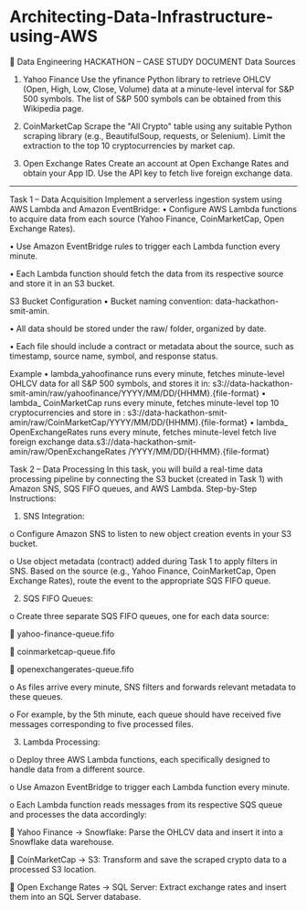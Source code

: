 # Architecting-Data-Infrastructure-using-AWS

📄 Data Engineering HACKATHON – CASE STUDY DOCUMENT
Data Sources
1.	Yahoo Finance
 Use the yfinance Python library to retrieve OHLCV (Open, High, Low, Close, Volume) data at a minute-level interval for S&P 500 symbols. The list of S&P 500 symbols can be obtained from this Wikipedia page.


2.	CoinMarketCap
 Scrape the "All Crypto" table using any suitable Python scraping library (e.g., BeautifulSoup, requests, or Selenium). Limit the extraction to the top 10 cryptocurrencies by market cap.


3.	Open Exchange Rates
 Create an account at Open Exchange Rates and obtain your App ID. Use the API key to fetch live foreign exchange data.


________________________________________
Task 1 – Data Acquisition
Implement a serverless ingestion system using AWS Lambda and Amazon EventBridge:
•	Configure AWS Lambda functions to acquire data from each source (Yahoo Finance, CoinMarketCap, Open Exchange Rates).


•	Use Amazon EventBridge rules to trigger each Lambda function every minute.


•	Each Lambda function should fetch the data from its respective source and store it in an S3 bucket.


S3 Bucket Configuration	
•	Bucket naming convention: data-hackathon-smit-amin.


•	All data should be stored under the raw/ folder, organized by date.


•	Each file should include a contract or metadata about the source, such as timestamp, source name, symbol, and response status.

Example
•	lambda_yahoofinance runs every minute, fetches minute-level OHLCV data for all S&P 500 symbols, and stores it in:
 s3://data-hackathon-smit-amin/raw/yahoofinance/YYYY/MM/DD/{HHMM}.{file-format}
•	lambda_ CoinMarketCap runs every minute, fetches minute-level top 10 cryptocurrencies and store in : s3://data-hackathon-smit-amin/raw/CoinMarketCap/YYYY/MM/DD/{HHMM}.{file-format}
•	lambda_ OpenExchangeRates runs every minute, fetches minute-level fetch live foreign exchange data.s3://data-hackathon-smit-amin/raw/OpenExchangeRates /YYYY/MM/DD/{HHMM}.{file-format}

 

Task 2 – Data Processing
In this task, you will build a real-time data processing pipeline by connecting the S3 bucket (created in Task 1) with Amazon SNS, SQS FIFO queues, and AWS Lambda.
Step-by-Step Instructions:
1.	SNS Integration:


o	Configure Amazon SNS to listen to new object creation events in your S3 bucket.


o	Use object metadata (contract) added during Task 1 to apply filters in SNS. Based on the source (e.g., Yahoo Finance, CoinMarketCap, Open Exchange Rates), route the event to the appropriate SQS FIFO queue.


2.	SQS FIFO Queues:


o	Create three separate SQS FIFO queues, one for each data source:


	yahoo-finance-queue.fifo


	coinmarketcap-queue.fifo


	openexchangerates-queue.fifo


o	As files arrive every minute, SNS filters and forwards relevant metadata to these queues.


o	For example, by the 5th minute, each queue should have received five messages corresponding to five processed files.


3.	Lambda Processing:


o	Deploy three AWS Lambda functions, each specifically designed to handle data from a different source.


o	Use Amazon EventBridge to trigger each Lambda function every minute.


o	Each Lambda function reads messages from its respective SQS queue and processes the data accordingly:


	Yahoo Finance → Snowflake: Parse the OHLCV data and insert it into a Snowflake data warehouse.


	CoinMarketCap → S3: Transform and save the scraped crypto data to a processed S3 location.


	Open Exchange Rates → SQL Server: Extract exchange rates and insert them into an SQL Server database.

 


